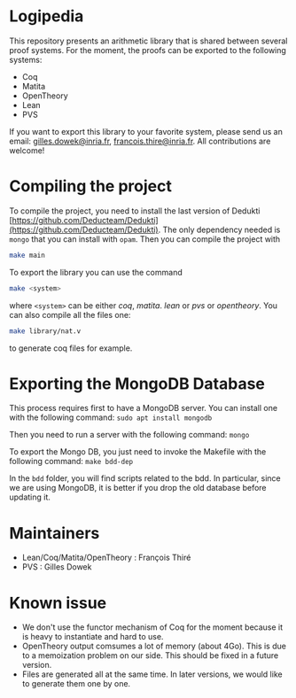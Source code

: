 # Logipedia
This repository presents an arithmetic library that is shared between several proof systems. For the moment, the proofs can be exported to the following systems:

- Coq
- Matita
- OpenTheory
- Lean
- PVS

If you want to export this library to your favorite system, please send us an email: gilles.dowek@inria.fr, francois.thire@inria.fr. All contributions are welcome!

# Compiling the project

To compile the project, you need to install the last version of Dedukti [https://github.com/Deducteam/Dedukti](https://github.com/Deducteam/Dedukti). The only dependency needed is `mongo` that you can install with `opam`. Then you can compile the project with

``` bash
make main
```

To export the library you can use the command

``` bash
make <system>
```

where `<system>` can be either *coq*, *matita*. *lean* or *pvs* or *opentheory*. You can also compile all the files one:

``` bash
make library/nat.v
```

to generate coq files for example.

# Exporting the MongoDB Database

This process requires first to have a MongoDB server. You can install one with the following command:
`sudo apt install mongodb`

Then you need to run a server with the following command:
`mongo`

To export the Mongo DB, you just need to invoke the Makefile with the following command:
`make bdd-dep`

In the `bdd` folder, you will find scripts related to the bdd. In particular, since we are using MongoDB, it is better if you drop the old database before updating it.

# Maintainers

- Lean/Coq/Matita/OpenTheory : François Thiré
- PVS : Gilles Dowek

# Known issue

- We don't use the functor mechanism of Coq for the moment because it is heavy to instantiate and hard to use.
- OpenTheory output comsumes a lot of memory (about 4Go). This is due to a memoization problem on our side. This should be fixed in a future version.
- Files are generated all at the same time. In later versions, we would like to generate them one by one.
